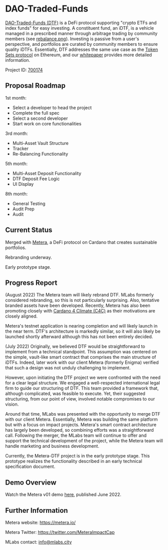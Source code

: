 # DAO-Traded-Funds

[DAO-Traded-Funds (DTF)](https://cardano.ideascale.com/c/idea/381055) is a DeFi protocol supporting "crypto ETFs and index funds" for easy investing. A constituent fund, an iDTF, is a vehicle managed in a prescribed manner through arbitrage trading by community members (see [rebalance.png](https://github.com/somthn0somthn/catalyst-funded-projects/blob/main/Fund7/DAO-Traded-Funds/rebalance.png)). Investing is passive from a user's perspective, and portfolios are curated by community members to ensure quality iDTFs. Essentially, DTF addresses the same use case as the [Token Sets protocol](https://www.tokensets.com/) on Ethereum, and our [whitepaper](https://drive.google.com/file/d/1Mz5AWiJd1oTPM_3_bF1uN-qNIyUSWN9u/view?usp=sharing) provides more detailed information.

Project ID: [700174](https://docs.google.com/spreadsheets/u/0/d/1bfnWFa94Y7Zj0G7dtpo9W1nAYGovJbswipxiHT4UE3g/htmlview#)


## Proposal Roadmap

1st month:
* Select a developer to head the project
* Complete the full spec 
* Select a second developer
* Start work on core functionalities 


3rd month:
* Multi-Asset Vault Structure
* Tracker
* Re-Balancing Functionality


5th month:
* Multi-Asset Deposit Functionality
* DTF Deposit Fee Logic
* UI Display


8th month:
* General Testing
* Audit Prep
* Audit


## Current Status

Merged with [Metera](https://metera.io/), a DeFi protocol on Cardano that creates sustainable portfolios.

Rebranding underway.

Early prototype stage.

## Progress Report

(August 2022)
The Metera team will likely rebrand DTF. MLabs formerly considered rebranding, so this is not particularly surprising. Also, tentative branded assets have been developed. Recently, Metera has also been promoting closely with [Cardano 4 Climate (C4C)](https://cardano4climate.com/) as their motivations are closely aligned.

Metera's testnet application is nearing completion and will likely launch in the near term. DTF's architecture is markedly similar, so it will also likely be launched shortly afterward although this has not been entirely decided.

(July 2022)
Originally, we believed DTF would be straightforward to implement from a technical standpoint. This assumption was centered on the simple, vault-like smart contract that comprises the main structure of iDTFs. Indeed, later work with our client Metera (formerly Enigma) verified that such a design was not unduly challenging to implement.

However, upon initiating the DTF project we were confronted with the need for a clear legal structure. We engaged a well-respected international legal firm to guide our structuring of DTF. This team provided a framework that, although complicated, was feasible to execute. Yet, their suggested structuring, from our point of view, involved notable compromises to our vision.

Around that time, MLabs was presented with the opportunity to merge DTF with our client Metera. Essentially, Metera was building the same platform but with a focus on impact projects. Metera's smart contract architecture has largely been developed, so combining efforts was a straightforward call. Following the merger, the MLabs team will continue to offer and support the technical development of the project, while the Metera team will handle marketing and business development.

Currently, the Metera-DTF project is in the early prototype stage. This prototype realizes the functionality described in an early technical specification document.

## Demo Overview

Watch the Metera v01 demo [here](https://www.youtube.com/watch?v=f6mHcUM2GTg), published June 2022. 


## Further Information

Metera website: https://metera.io/

Metera Twitter: https://twitter.com/MeteraImpactCap

MLabs contact: info@mlabs.city

